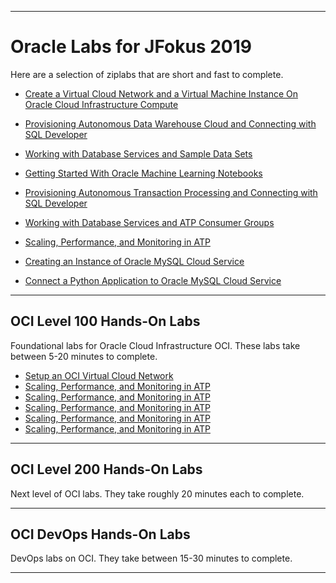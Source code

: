 
----

<!-- img align="center" src="instructions/images/meetupbanner.png" width = "956px" -->

# Oracle Labs for JFokus 2019 #

Here are a selection of ziplabs that are short and fast to complete.

+ [Create a Virtual Cloud Network and a Virtual Machine Instance On Oracle Cloud Infrastructure Compute](https://github.com/oracle/learning-library/blob/master/ziplabs/oci-vm)
+ [Provisioning Autonomous Data Warehouse Cloud and Connecting with SQL Developer](https://github.com/oracle/learning-library/blob/master/ziplabs/adw-provisioning)
+ [Working with Database Services and Sample Data Sets](https://github.com/oracle/learning-library/tree/master/ziplabs/adw-services)
+ [Getting Started With Oracle Machine Learning Notebooks](https://github.com/oracle/learning-library/blob/master/ziplabs/adw-machine-learning)
+ [Provisioning Autonomous Transaction Processing and Connecting with SQL Developer](https://github.com/oracle/learning-library/blob/master/ziplabs/atp-provisioning)
+ [Working with Database Services and ATP Consumer Groups](https://github.com/oracle/learning-library/blob/master/ziplabs/atp-services)
+ [Scaling, Performance, and Monitoring in ATP](https://github.com/oracle/learning-library/blob/master/ziplabs/atp-scaling)

+ [Creating an Instance of Oracle MySQL Cloud Service](https://github.com/oracle/learning-library/blob/master/ziplabs/mysql-instance)
+ [Connect a Python Application to Oracle MySQL Cloud Service](https://github.com/oracle/learning-library/blob/master/ziplabs/python-mysql-accs)

----

## OCI Level 100 Hands-On Labs ##

Foundational labs for Oracle Cloud Infrastructure OCI.
These labs take between 5-20 minutes to complete.

+ [Setup an OCI Virtual Cloud Network](https://github.com/oracle/learning-library/blob/master/oci-library/L100-LAB/Virtual_Cloud_Network/VCN_HOL.md)
+ [Scaling, Performance, and Monitoring in ATP](aaaaaaaaaaaaaaaaaaa)
+ [Scaling, Performance, and Monitoring in ATP](aaaaaaaaaaaaaaaaaaa)
+ [Scaling, Performance, and Monitoring in ATP](aaaaaaaaaaaaaaaaaaa)
+ [Scaling, Performance, and Monitoring in ATP](aaaaaaaaaaaaaaaaaaa)
+ [Scaling, Performance, and Monitoring in ATP](aaaaaaaaaaaaaaaaaaa)



----

## OCI Level 200 Hands-On Labs ##

Next level of OCI labs. They take roughly 20 minutes each to complete.

----

## OCI DevOps Hands-On Labs ## 

DevOps labs on OCI. They take between 15-30 minutes to complete.

----
